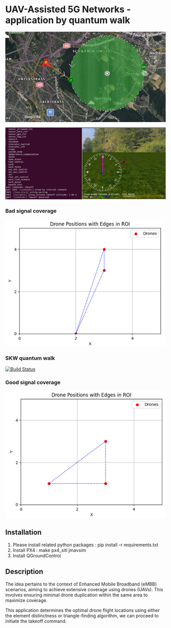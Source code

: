 # UAV-Assisted 5G Networks - application by quantum walk

[![Build Status](https://github.com/willnien10005914/skw-element-distinctness/blob/main/coverage.png)](https://github.com/willnien10005914/skw-element-distinctness/blob/main/coverage.png)

[![Build Status](https://github.com/willnien10005914/skw-element-distinctness/blob/main/uav.png)](https://github.com/willnien10005914/skw-element-distinctness/blob/main/uav.png)

### Bad signal coverage
[![Build Status](https://github.com/willnien10005914/skw-element-distinctness/blob/main/bad_coverage_1.png)](https://github.com/willnien10005914/skw-element-distinctness/blob/main/bad_coverage_1.png)

### SKW quantum walk 
[![Build Status](https://github.com/willnien10005914/uav-network-quantum-walk/blob/main/quantum_circuit.png)](https://github.com/willnien10005914/uav-network-quantum-walk/blob/main/quantum_circuit.png)

### Good signal coverage
[![Build Status](https://github.com/willnien10005914/skw-element-distinctness/blob/main/good_coverage_1.png)](https://github.com/willnien10005914/skw-element-distinctness/blob/main/good_coverage_1.png)

## Installation
1. Please install related python packages : pip install -r requirements.txt
2. Install PX4 : make px4_sitl jmavsim
3. Install QGroundControl

## Description
The idea pertains to the context of Enhanced Mobile Broadband (eMBB) scenarios, aiming to achieve extensive coverage using drones (UAVs). This involves ensuring minimal drone duplication within the same area to maximize coverage.

This application determines the optimal drone flight locations using either the element distinctness or triangle-finding algorithm, we can proceed to initiate the takeoff command.
